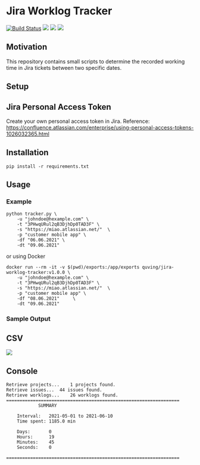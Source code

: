 # Jira Worklog Tracker

[![Build Status](https://drone.quving.com/api/badges/Quving/jira-worklog-tracker/status.svg)](https://drone.quving.com/Quving/jira-worklog-tracker)
![](https://img.shields.io/github/languages/top/Quving/jira-worklog-tracker)
![](https://img.shields.io/github/v/tag/Quving/jira-worklog-tracker)
![](https://img.shields.io/github/issues/Quving/jira-worklog-tracker)

## Motivation
This repository contains small scripts to determine the recorded working time in Jira tickets between two specific dates.

## Setup

## Jira Personal Access Token
Create your own personal access token in Jira.
Reference: https://confluence.atlassian.com/enterprise/using-personal-access-tokens-1026032365.html


## Installation
```
pip install -r requirements.txt
```

## Usage

### Example
```
python tracker.py \
    -u "johndoe@hexample.com" \
    -t "3PHwqURul2qB3DjhDp0TAD3F" \
    -s "https://miao.atlassian.net/"  \
    -p "customer mobile app" \
    -df "06.06.2021" \
    -dt "09.06.2021"
```

or using Docker


```
docker run --rm -it -v $(pwd)/exports:/app/exports quving/jira-worklog-tracker:v1.0.0 \
    -u "johndoe@hexample.com" \
    -t "3PHwqURul2qB3DjhDp0TAD3F" \
    -s "https://miao.atlassian.net/"  \
    -p "customer mobile app" \
    -df "08.06.2021"     \
    -dt "09.06.2021"
```

### Sample Output
## CSV
![](https://i.imgur.com/haq0KsG.png)

## Console
```
Retrieve projects...	1 projects found.
Retrieve issues...	44 issues found.
Retrieve worklogs...	26 worklogs found.
=================================================================
			SUMMARY

	Interval:	2021-05-01 to 2021-06-10
	Time spent:	1185.0 min

	Days:   	0
	Hours:  	19
	Minutes:	45
	Seconds:	0

=================================================================
```

